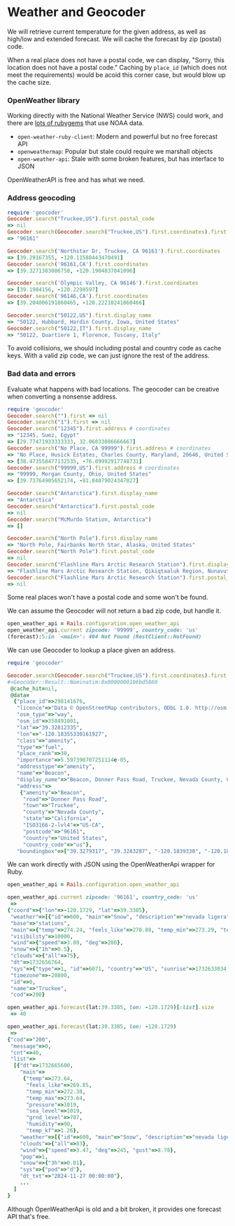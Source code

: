 # Weather and Geocoder

We will retrieve current temperature for the given address,
as well as high/low and extended forecast.
We will cache the forecast by zip (postal) code.

When a real place does not have a postal code, 
we can display, "Sorry, this location does not have a postal code."
Caching by `place_id` (which does not meet the requirements)
would be acoid this corner case, but would blow up the cache size.

### OpenWeather library

Working directly with the National Weather Service (NWS) could work,
and there are [lots of rubygems](https://rubygems.org/search?query=NOAA)
that use NOAA data. 

- `open-weather-ruby-client`: Modern and powerful but no free forecast API
- `openweathermap`: Popular but stale could require we marshall objects
- `open-weather-api`: Stale with some broken features, but has interface to JSON

OpenWeatherAPI is free and has what we need.

### Address geocoding

```rb
require 'geocoder'
Geocoder.search("Truckee,US").first.postal_code
=> nil
Geocoder.search(Geocoder.search("Truckee,US").first.coordinates).first.postal_code
=> "96161"

Geocoder.search('Northstar Dr, Truckee, CA 96161').first.coordinates
=> [39.29167355, -120.11588443470491]
Geocoder.search('96161,CA').first.coordinates
=> [39.3271383086758, -120.1904837041096]

Geocoder.search('Olympic Valley, CA 96146').first.coordinates
=> [39.1984156, -120.2298597]
Geocoder.search('96146,CA').first.coordinates
=> [39.204006191860465, -120.22210241860466]

Geocoder.search("50122,US").first.display_name
=> "50122, Hubbard, Hardin County, Iowa, United States"
Geocoder.search("50122,IT").first.display_name
=> "50122, Quartiere 1, Florence, Tuscany, Italy"
```

To avoid collisions, we should including postal and country code as cache keys.
With a valid zip code, we can just ignore the rest of the address.

### Bad data and errors

Evaluate what happens with bad locations.
The geocoder can be creative when converting a nonsense address.

```rb
require 'geocoder'
Geocoder.search("").first => nil
Geocoder.search("1").first => nil
Geocoder.search("12345").first.address # coordinates
=> "12345, Suez, Egypt"
=> [29.77471933333333, 32.06033086666667]
Geocoder.search("No Place, CA 99999").first.address # coordinates
=> "No Place, Husick Estates, Charles County, Maryland, 20646, United States"
=> [38.473558477132535, -76.89992917748731]
Geocoder.search("99999,US").first.address # coordinates
=> "99999, Morgan County, Ohio, United States"
=> [39.73764905652174, -81.84079024347827]

Geocoder.search("Antarctica").first.display_name
=> "Antarctica" 
Geocoder.search("Antarctica").first.postal_code
=> nil 
Geocoder.search("McMurdo Station, Antarctica")
=> [] 

Geocoder.search("North Pole").first.display_name
=> "North Pole, Fairbanks North Star, Alaska, United States" 
Geocoder.search("North Pole").first.postal_code
=> nil 
Geocoder.search("Flashline Mars Arctic Research Station").first.display_name
=> "Flashline Mars Arctic Research Station, Qikiqtaaluk Region, Nunavut, Canada" 
Geocoder.search("Flashline Mars Arctic Research Station").first.postal_code
=> nil 
```

Some real places won't have a postal code and some won't be found.

We can assume the Geocoder will not return a bad zip code, but handle it.

```rb
open_weather_api = Rails.configuration.open_weather_api
open_weather_api.current zipcode: '99999', country_code: 'us'
(forecast):5:in `<main>': 404 Not Found (RestClient::NotFound)
```

We can use Geocoder to lookup a place given an address.

```rb
require 'geocoder'

Geocoder.search(Geocoder.search("Truckee,US").first.coordinates).first
#<Geocoder::Result::Nominatim:0x0000000106bd5860
 @cache_hit=nil,
 @data=
  {"place_id"=>298141676,
   "licence"=>"Data © OpenStreetMap contributors, ODbL 1.0. http://osm.org/copyright",
   "osm_type"=>"way",
   "osm_id"=>350491001,
   "lat"=>"39.32812335",
   "lon"=>"-120.18355330161927",
   "class"=>"amenity",
   "type"=>"fuel",
   "place_rank"=>30,
   "importance"=>5.597390707251114e-05,
   "addresstype"=>"amenity",
   "name"=>"Beacon",
   "display_name"=>"Beacon, Donner Pass Road, Truckee, Nevada County, California, 96161, United States",
   "address"=>
    {"amenity"=>"Beacon",
     "road"=>"Donner Pass Road",
     "town"=>"Truckee",
     "county"=>"Nevada County",
     "state"=>"California",
     "ISO3166-2-lvl4"=>"US-CA",
     "postcode"=>"96161",
     "country"=>"United States",
     "country_code"=>"us"},
   "boundingbox"=>["39.3279317", "39.3283287", "-120.1839330", "-120.1831741"]}>
```

We can work directly with JSON using the OpenWeatherApi wrapper for Ruby.

```rb
open_weather_api = Rails.configuration.open_weather_api

open_weather_api.current zipcode: '96161', country_code: 'us'
 => 
{"coord"=>{"lon"=>-120.1729, "lat"=>39.3385},
 "weather"=>[{"id"=>600, "main"=>"Snow", "description"=>"nevada ligera", "icon"=>"13d"}],
 "base"=>"stations",
 "main"=>{"temp"=>274.24, "feels_like"=>270.88, "temp_min"=>273.29, "temp_max"=>276.94, "pressure"=>1018, "humidity"=>86, "sea_level"=>1018, "grnd_level"=>786},
 "visibility"=>10000,
 "wind"=>{"speed"=>3.09, "deg"=>200},
 "snow"=>{"1h"=>0.5},
 "clouds"=>{"all"=>75},
 "dt"=>1732656764,
 "sys"=>{"type"=>1, "id"=>6071, "country"=>"US", "sunrise"=>1732633034, "sunset"=>1732667974},
 "timezone"=>-28800,
 "id"=>0,
 "name"=>"Truckee",
 "cod"=>200} 

open_weather_api.forecast(lat:39.3385, lon: -120.1729)[:list].size
 => 40

open_weather_api.forecast(lat:39.3385, lon: -120.1729)
 => 
{"cod"=>"200",
 "message"=>0,
 "cnt"=>40,
 "list"=>
  [{"dt"=>1732665600,
    "main"=>
     {"temp"=>273.64,
      "feels_like"=>269.85,
      "temp_min"=>272.38,
      "temp_max"=>273.64,
      "pressure"=>1019,
      "sea_level"=>1019,
      "grnd_level"=>787,
      "humidity"=>90,
      "temp_kf"=>1.26},
    "weather"=>[{"id"=>600, "main"=>"Snow", "description"=>"nevada ligera", "icon"=>"13d"}],
    "clouds"=>{"all"=>83},
    "wind"=>{"speed"=>3.47, "deg"=>245, "gust"=>8.78},
    "pop"=>1,
    "snow"=>{"3h"=>0.81},
    "sys"=>{"pod"=>"d"},
    "dt_txt"=>"2024-11-27 00:00:00"},
    ...
  ]
}
```

Although OpenWeatherApi is old and a bit broken, it provides one forecast API that's free.
